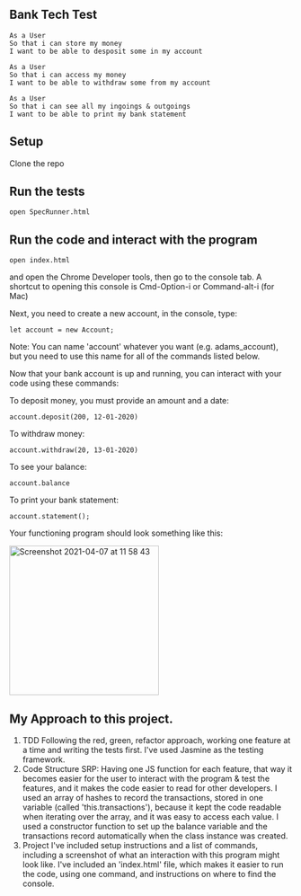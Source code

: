 ## Bank Tech Test

```
As a User
So that i can store my money
I want to be able to desposit some in my account

As a User 
So that i can access my money
I want to be able to withdraw some from my account

As a User
So that i can see all my ingoings & outgoings
I want to be able to print my bank statement
```


## Setup

Clone the repo

## Run the tests
```
open SpecRunner.html
```
## Run the code and interact with the program
```
open index.html
```
and open the Chrome Developer tools, then go to the console tab. 
A shortcut to opening this console is Cmd-Option-i or Command-alt-i (for Mac)

Next, you need to create a new account, in the console, type:
```
let account = new Account;
```
Note: You can name 'account' whatever you want (e.g. adams_account), but you need to use this name for all of the commands listed below.

Now that your bank account is up and running, you can interact with your code using these commands:

To deposit money, you must provide an amount and a date:
```
account.deposit(200, 12-01-2020)
```
To withdraw money:
```
account.withdraw(20, 13-01-2020)
```
To see your balance:
```
account.balance
```
To print your bank statement:
```
account.statement();
```

Your functioning program should look something like this:

<img width="266" alt="Screenshot 2021-04-07 at 11 58 43" src="https://user-images.githubusercontent.com/76166627/113856097-b2788c80-9798-11eb-84cd-0bf046ba349e.png">

## My Approach to this project.

1. TDD
    Following the red, green, refactor approach, working one feature at a time and writing the tests first.
    I've used Jasmine as the testing framework.
2. Code Structure
    SRP: Having one JS function for each feature, that way it becomes easier for the user to interact with the program & test the features, and it makes the code easier to read for other developers.
    I used an array of hashes to record the transactions, stored in one variable (called 'this.transactions'), because it kept the code readable when iterating over the array, and it was easy to access each value.
    I used a constructor function to set up the balance variable and the transactions record automatically when the class instance was created.
3. Project
    I've included setup instructions and a list of commands, including a screenshot of what an interaction with this program might look like. 
    I've included an 'index.html' file, which makes it easier to run the code, using one command, and instructions on where to find the console.